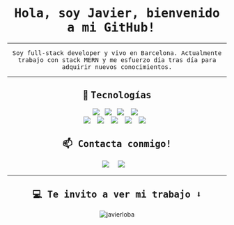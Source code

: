 <h1 align="center">  
  <samp>
  Hola, soy Javier, bienvenido a mi GitHub! 
  <img src="https://raw.githubusercontent.com/MartinHeinz/MartinHeinz/master/wave.gif" width="10px">
  </samp>
  </h1> 
<hr>
<p align="center">
  <samp>
   Soy full-stack developer y vivo en Barcelona. Actualmente trabajo con stack MERN y me esfuerzo día tras día para adquirir nuevos conocimientos.
  </samp>
</p>


<hr>
<h2 align="center"> 🔭 <samp> Tecnologías </samp> </h2>
<p align="center">
  <img src="https://img.shields.io/badge/HTML-239120?style=for-the-badge&logo=html5&logoColor=white" />&nbsp;&nbsp;
  <img src="https://img.shields.io/badge/CSS-239120?&style=for-the-badge&logo=css3&logoColor=white" />&nbsp;&nbsp;
  <img src="https://img.shields.io/badge/Javascript-323330?style=for-the-badge&logo=javascript&logoColor=F7DF1E" />&nbsp;&nbsp;&nbsp;
  <img src="https://img.shields.io/badge/Git-239120?&style=for-the-badge&logo=git&logoColor=white" />&nbsp;&nbsp;
  <br>
  <img src="https://img.shields.io/badge/React.js-20232A?style=for-the-badge&logo=react&logoColor=61DAFB" />&nbsp;&nbsp;&nbsp;
  <img src="https://img.shields.io/badge/MongoDB-blue?style=for-the-badge&logo=mongodb&logoColor=61DAFB" />&nbsp;&nbsp;&nbsp;
  <img src="https://img.shields.io/badge/Express-blue?style=for-the-badge&logo=Express&logoColor=61DAFB" />&nbsp;&nbsp;&nbsp;
  <img src="https://img.shields.io/badge/Node.js-blue?style=for-the-badge&logo=node.js&logoColor=61DAFB" />&nbsp;&nbsp;&nbsp;
  <img src="https://img.shields.io/badge/Python-323330?style=for-the-badge&logo=python&logoColor=white" />&nbsp;&nbsp;&nbsp;
</p>

<h2  align="center"><samp> 📫 Contacta conmigo! </samp></h2>
<p align="center">
  <a target="_blank"href="https://www.linkedin.com/in/javierloba/"><img src="https://img.shields.io/badge/linkedin-%230077B5.svg?&style=for-the-badge&logo=linkedin&logoColor=white" /></a>&nbsp;&nbsp;&nbsp;&nbsp;
  <a href="mailto:javierloba@gmail.com?subject=Hello%20Javier,%20From%20Github"><img src="https://img.shields.io/badge/email-%23D14836.svg?&style=for-the-badge&logo=Mail.Ru&logoColor=white" /></a>&nbsp;&nbsp;&nbsp;&nbsp;
</p>

<hr>

<h2  align="center"><samp>💻 Te invito a ver mi trabajo ⬇️ </samp></h2>

<p align="center"><img align="center" src="https://github-readme-stats.vercel.app/api/top-langs?username=javierloba&show_icons=true&locale=en&layout=compact" alt="javierloba" /></p>

<!--
**javierloba/javierloba** is a ✨ _special_ ✨ repository because its `README.md` (this file) appears on your GitHub profile.

Here are some ideas to get you started:

- 🔭 I’m currently working on ...
- 🌱 I’m currently learning ...
- 👯 I’m looking to collaborate on ...
- 🤔 I’m looking for help with ...
- 💬 Ask me about ...
- 📫 How to reach me: ...
- 😄 Pronouns: ...
- ⚡ Fun fact: ...
-->
